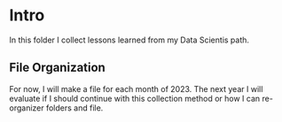 # Intro

In this folder I collect lessons learned from my Data Scientis path.

## File Organization
For now, I will make a file for each month of 2023. 
The next year I will evaluate if I should continue with this collection method or how I can re-organizer folders and file.
